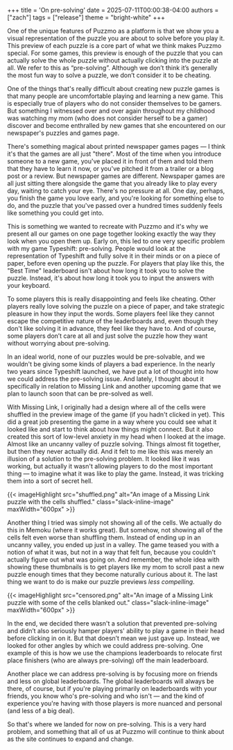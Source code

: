 +++
title = 'On pre-solving'
date = 2025-07-11T00:00:38-04:00
authors = ["zach"]
tags = ["release"]
theme = "bright-white"
+++

One of the unique features of Puzzmo as a platform is that we show you a visual representation of the puzzle you are about to solve before you play it. This preview of each puzzle is a core part of what we think makes Puzzmo special. For some games, this preview is enough of the puzzle that you can actually solve the whole puzzle without actually clicking into the puzzle at all. We refer to this as “pre-solving”. Although we don’t think it’s generally the most fun way to solve a puzzle, we don’t consider it to be cheating.

One of the things that's really difficult about creating new puzzle games is that many people are uncomfortable playing and learning a new game. This is especially true of players who do not consider themselves to be gamers. But something I witnessed over and over again throughout my childhood was watching my mom (who does not consider herself to be a gamer) discover and become enthralled by new games that she encountered on our newspaper's puzzles and games page.

There's something magical about printed newspaper games pages — I think it's that the games are all just "there". Most of the time when you introduce someone to a new game, you've placed it in front of them and told them that they have to learn it now, or you've pitched it from a trailer or a blog post or a review. But newspaper games are different. Newspaper games are all just sitting there alongside the game that you already like to play every day, waiting to catch your eye. There's no pressure at all. One day, perhaps, you finish the game you love early, and you're looking for something else to do, and the puzzle that you've passed over a hundred times suddenly feels like something you could get into.

This is something we wanted to recreate with Puzzmo and it's why we present all our games on one page together looking exactly the way they look when you open them up. Early on, this led to one very specific problem with my game Typeshift: pre-solving. People would look at the representation of Typeshift and fully solve it in their minds or on a piece of paper, before even opening up the puzzle. For players that play like this, the "Best Time" leaderboard isn't about how long it took you to solve the puzzle. Instead, it's about how long it took you to input the answers with your keyboard. 

To some players this is really disappointing and feels like cheating. Other players really love solving the puzzle on a piece of paper, and take strategic pleasure in how they input the words. Some players feel like they cannot escape the competitive nature of the leaderboards and, even though they don't like solving it in advance, they feel like they have to. And of course, some players don’t care at all and just solve the puzzle how they want without worrying about pre-solving.

In an ideal world, none of our puzzles would be pre-solvable, and we wouldn't be giving some kinds of players a bad experience. In the nearly two years since Typeshift launched, we have put a lot of thought into how we could address the pre-solving issue. And lately, I thought about it specifically in relation to Missing Link and another upcoming game that we plan to launch soon that can be pre-solved as well.

With Missing Link, I originally had a design where all of the cells were shuffled in the preview image of the game (if you hadn't clicked in yet). This did a great job presenting the game in a way where you could see what it looked like and start to think about how things might connect. But it also created this sort of low-level anxiety in my head when I looked at the image. Almost like an uncanny valley of puzzle solving. Things almost fit together, but then they never actually did. And it felt to me like this was merely an illusion of a solution to the pre-solving problem. It looked like it was working, but actually it wasn't allowing players to do the most important thing — to imagine what it was like to play the game. Instead, it was tricking them into a sort of secret hell.

{{< imageHighlight src="shuffled.png" alt="An image of a Missing Link puzzle with the cells shuffled." class="slack-inline-image" maxWidth="600px" >}}

Another thing I tried was simply not showing all of the cells. We actually do this in Memoku (where it works great). But somehow, not showing all of the cells felt even worse than shuffling them. Instead of ending up in an uncanny valley, you ended up just in a valley. The game teased you with a notion of what it was, but not in a way that felt fun, because you couldn't actually figure out what was going on. And remember, the whole idea with showing these thumbnails is to get players like my mom to scroll past a new puzzle enough times that they become naturally curious about it. The last thing we want to do is make our puzzle previews *less compelling*.

{{< imageHighlight src="censored.png" alt="An image of a Missing Link puzzle with some of the cells blanked out." class="slack-inline-image" maxWidth="600px" >}}

In the end, we decided there wasn't a solution that prevented pre-solving and didn’t also seriously hamper players' ability to play a game in their head before clicking in on it. But that doesn’t mean we just gave up. Instead, we looked for other angles by which we could address pre-solving. One example of this is how we use the champions leaderboards to relocate first place finishers (who are always pre-solving) off the main leaderboard.

Another place we can address pre-solving is by focusing more on friends and less on global leaderboards. The global leaderboards will always be there, of course, but if you're playing primarily on leaderboards with your friends, you know who's pre-solving and who isn't — and the kind of experience you're having with those players is more nuanced and personal (and less of a big deal).

So that's where we landed for now on pre-solving. This is a very hard problem, and something that all of us at Puzzmo will continue to think about as the site continues to expand and change.

